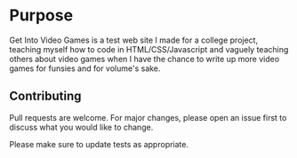 # Purpose

Get Into Video Games is a test web site I made for a college project, teaching myself how to code in HTML/CSS/Javascript and vaguely teaching others about video games when I have the chance to write up more video games for funsies and for volume's sake.

## Contributing
Pull requests are welcome. For major changes, please open an issue first to discuss what you would like to change.

Please make sure to update tests as appropriate.